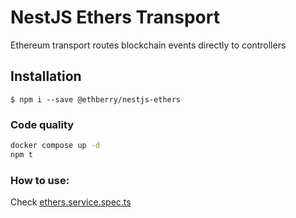 # NestJS Ethers Transport

Ethereum transport routes blockchain events directly to controllers

## Installation

```shell script
$ npm i --save @ethberry/nestjs-ethers
```

### Code quality

```sh
docker compose up -d
npm t
```

### How to use:

Check [ethers.service.spec.ts](src/ethers.service.spec.ts)
